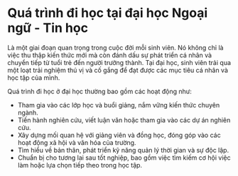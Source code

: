 # Quá trình đi học tại đại học Ngoại ngữ - Tin học
Là một giai đoạn quan trọng trong cuộc đời mỗi sinh viên. Nó không chỉ là việc thu thập kiến thức mới mà còn đánh dấu sự phát triển cá nhân và chuyển tiếp từ tuổi trẻ đến người trưởng thành. Tại đại học, sinh viên trải qua một loạt trải nghiệm thú vị và cố gắng để đạt được các mục tiêu cá nhân và học tập của mình.

Quá trình đi học ở đại học thường bao gồm các hoạt động như:
- Tham gia vào các lớp học và buổi giảng, nắm vững kiến thức chuyên ngành.
- Tiến hành nghiên cứu, viết luận văn hoặc tham gia vào các dự án nghiên cứu.
- Xây dựng mối quan hệ với giảng viên và đồng học, đóng góp vào các hoạt động xã hội và văn hóa của trường.
- Tìm hiểu về bản thân, phát triển kỹ năng quản lý thời gian và sự độc lập.
- Chuẩn bị cho tương lai sau tốt nghiệp, bao gồm việc tìm kiếm cơ hội việc làm hoặc lựa chọn tiếp theo trong học tập.
